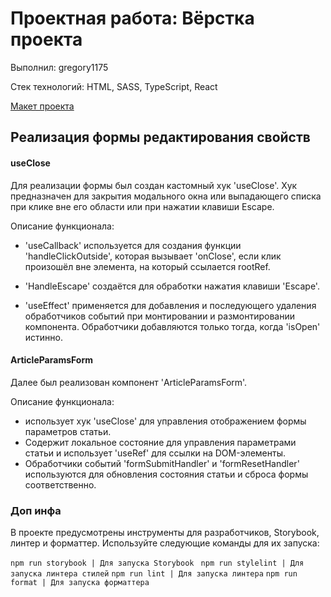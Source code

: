 # Проектная работа: Вёрстка проекта

Выполнил: gregory1175

Стек технологий: HTML, SASS, TypeScript, React

[Макет проекта](https://www.figma.com/file/FEeiiGLOsE7ktXbPpBxYoD/Custom-dropdown?type=design&node-id=0%3A1&mode=design&t=eXRJnWC6Xsuw0qR4-1)

## Реализация формы редактирования свойств

#### useClose

Для реализации формы был создан кастомный хук 'useClose'.
Хук предназначен для закрытия модального окна или выпадающего списка при клике вне его области или при нажатии клавиши Escape.

Описание функционала:
- 'useCallback' используется для создания функции 'handleClickOutside', которая вызывает 'onClose', если клик произошёл вне элемента, на который ссылается rootRef.

- 'HandleEscape' создаётся для обработки нажатия клавиши 'Escape'.

- 'useEffect' применяется для добавления и последующего удаления обработчиков событий при монтировании и размонтировании компонента. Обработчики добавляются только тогда, когда 'isOpen' истинно.

#### ArticleParamsForm

Далее был реализован компонент 'ArticleParamsForm'.

Описание функционала: 
- использует хук 'useClose' для управления отображением формы параметров статьи. 
- Содержит локальное состояние для управления параметрами статьи и использует 'useRef' для ссылки на DOM-элементы. 
- Обработчики событий 'formSubmitHandler' и 'formResetHandler' используются для обновления состояния статьи и сброса формы соответственно.

### Доп инфа 
В проекте предусмотрены инструменты для разработчиков, Storybook, линтер и форматтер. Используйте следующие команды для их запуска:

``` npm run storybook | Для запуска Storybook  ```
``` npm run stylelint | Для запуска линтера стилей ```
``` npm run lint | Для запуска линтера ```
``` npm run format | Для запуска форматтера ```

